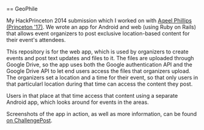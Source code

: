 == GeoPhile

My HackPrinceton 2014 submission which I worked on with [Aqeel Phillips (Princeton '17)](https://github.com/aqeelphillips). We wrote an app for Android and web (using Ruby on Rails) that allows event organizers to post exclusive location-based content for their event's attendees.

This repository is for the web app, which is used by organizers to create events and post text updates and files to it. The files are uploaded through Google Drive, so the app uses both the Google authentication API and the Google Drive API to let end users access the files that organizers upload. The organizers set a location and a time for their event, so that only users in that particularl location during that time can access the content they post.

Users in that place at that time access that content using a separate Android app, which looks around for events in the areas.

Screenshots of the app in action, as well as more information, can be found [on ChallengePost](http://challengepost.com/software/geophile).
